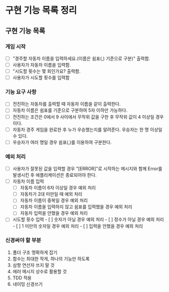 # 구현 기능 목록 정리

## 구현 기능 목록

### 게임 시작
  - [ ] "경주할 자동차 이름을 입력하세요.(이름은 쉼표(,) 기준으로 구분)" 출력함.
  - [ ] 사용자가 자동차 이름을 입력함.
  - [ ] "시도할 횟수는 몇 회인가요?  출력함.
  - [ ] 사용자가 시도할 횟수를 입력함

### 기능 요구 사항
  - [ ] 전진하는 자동차를 출력할 때 자동차 이름을 같이 출력한다.
  - [ ] 자동차 이름은 쉼표를 기준으로 구분하여 5자 이하만 가능하다.
  - [ ] 전진하는 조건은 0에서 9 사이에서 무작위 값을 구한 후 무작위 값이 4 이상일 경우이다.
  - [ ] 자동차 경주 게임을 완료한 후 누가 우승했는지를 알려준다. 우승자는 한 명 이상일 수 있다.
  - [ ] 우승자가 여러 명일 경우 쉼표(,)를 이용하여 구분한다.
  
### 예외 처리
  - [ ] 사용자가 잘못된 값을 입력할 경우 "[ERROR]"로 시작하는 메시지와 함께 Error를 발생시킨 후 애플리케이션은 종료되어야 한다.
  - [ ] 자동차 이름 입력
    - [ ] 자동차 이름이 6자 이상일 경우 예외 처리
    - [ ] 자동차가 2대 미만일 때 예외 처리
    - [ ]  자동차 이름이 중복일 경우 예외 처리
    - [ ] 자동차 이름을 입력하지 않고 쉼표를 입력했을 경우 예외 처리
    - [ ] 자동차 입력을 안했을 경우 예외 처리
  - [ ]  시도할 횟수 입력
    - [ ] 숫자가 아닐 경우 예외 처리
    - [ ] 정수가 아닐 경우 예외 처리
    - [ ] 1 미만의 숫자일 경우 예외 처리
    - [ ] 입력을 안했을 경우 예외 처리
    
### 신경써야 할 부분
1. 폴더 구조 명확하게 잡기
2. 함수는 최대한 작게, 하나의 기능만 하도록
3. 삼항 연산자 쓰지 말 것
4. 에러 메시지 상수로 활용할 것
5. TDD 적용
6. 네이밍 신경쓰기
